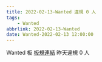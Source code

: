 ```yaml
---
title: 2022-02-13-Wanted 違規 0 人
tags:
    - Wanted
abbrlink: 2022-02-13-Wanted
date: Wanted-2022-02-13 12:00:00
---
```

Wanted 板 [板規連結](https://www.ptt.cc/bbs/Wanted/M.1608829773.A.D3B.html)
昨天違規 0 人
